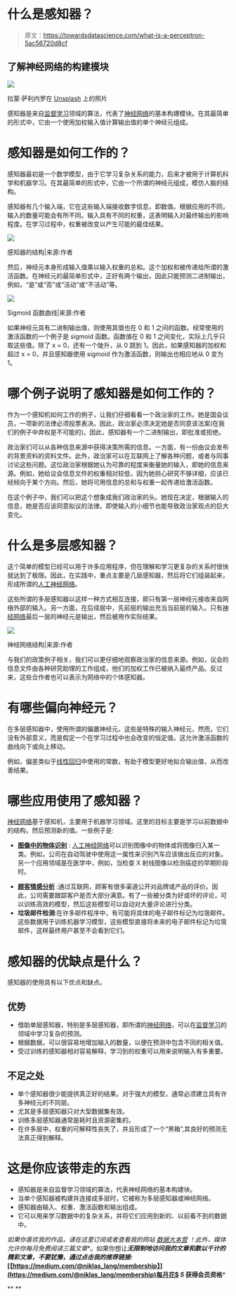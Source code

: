 # 什么是感知器？

> 原文：<https://towardsdatascience.com/what-is-a-perceptron-5ac56720d8cf>

## 了解神经网络的构建模块

![](img/501bfaaee8ae9ab7de96cd2b4ea8b451.png)

拉蒙·萨利内罗在 [Unsplash](https://unsplash.com?utm_source=medium&utm_medium=referral) 上的照片

感知器是来自[监督学习](https://databasecamp.de/en/ml/supervised-learning-models)领域的算法，代表了[神经网络](https://databasecamp.de/en/ml/artificial-neural-networks)的基本构建模块。在其最简单的形式中，它由一个使用加权输入值计算输出值的单个神经元组成。

[](https://medium.com/nerd-for-tech/basics-of-ai-supervised-learning-8505219f07cf)  

# 感知器是如何工作的？

感知器最初是一个数学模型，由于它学习复杂关系的能力，后来才被用于计算机科学和机器学习。在其最简单的形式中，它由一个所谓的神经元组成，模仿人脑的结构。

感知器有几个输入端，它在这些输入端接收数字信息，即数值。根据应用的不同，输入的数量可能会有所不同。输入具有不同的权重，这表明输入对最终输出的影响程度。在学习过程中，权重被改变以产生可能的最佳结果。

![](img/48f642e589c2778e55babd344be4ef61.png)

感知器的结构|来源:作者

然后，神经元本身形成输入值乘以输入权重的总和。这个加权和被传递给所谓的激活函数。在神经元的最简单形式中，正好有两个输出，因此只能预测二进制输出，例如，“是”或“否”或“活动”或“不活动”等。

![](img/bdd068c2464d700e10d4c49443c7992a.png)

Sigmoid 函数曲线|来源:作者

如果神经元具有二进制输出值，则使用其值也在 0 和 1 之间的函数。经常使用的激活函数的一个例子是 sigmoid 函数。函数值在 0 和 1 之间变化，实际上几乎只取这些值。除了 x = 0，还有一个陡升，从 0 跳到 1。因此，如果感知器的加权和超过 x = 0，并且感知器使用 sigmoid 作为激活函数，则输出也相应地从 0 变为 1。

# 哪个例子说明了感知器是如何工作的？

作为一个感知机如何工作的例子，让我们仔细看看一个政治家的工作。她是国会议员，一项新的法律必须投票表决。因此，政治家必须决定她是否同意该法案(在我们的例子中弃权是不可能的)。因此，感知器有一个二进制输出，即批准或拒绝。

政治家们可以从各种信息来源中获得决策所需的信息。一方面，有一份由议会发布的背景资料的资料文件。此外，政治家可以在互联网上了解各种问题，或者与同事讨论这些问题。这位政治家根据她认为可靠的程度来衡量她的输入，即她的信息来源。例如，她给议会信息文件的权重相对较低，因为她担心研究不够详细，应该已经倾向于某个方向。然后，她将可用信息的总和与权重一起传递给激活函数。

在这个例子中，我们可以把这个想象成我们政治家的头。她现在决定，根据输入的信息，她是否应该同意拟议的法律。即使输入的小细节也能导致政治家观点的巨大变化。

# 什么是多层感知器？

这个简单的模型已经可以用于许多应用程序，但在理解和学习更复杂的关系时很快就达到了极限。因此，在实践中，重点主要是几层感知器，然后将它们组装起来，形成所谓的[人工神经网络](https://databasecamp.de/en/ml/artificial-neural-networks)。

[](https://medium.com/illumination/intuitive-guide-to-artificial-neural-networks-5a2925ea3fa2)  

这些所谓的多层感知器以这样一种方式相互连接，即只有第一层神经元接收来自网络外部的输入。另一方面，在后续层中，先前层的输出充当当前层的输入。只有[神经网络](https://databasecamp.de/en/ml/artificial-neural-networks)最后一层的神经元是输出，然后被用作实际结果。

![](img/b5bba9e223ca981501350ff31be78888.png)

神经网络结构|来源:作者

与我们的政策例子相关，我们可以更仔细地观察政治家的信息来源。例如，议会的信息文件由各种研究助理的工作组成，他们的加权工作已被纳入最终产品。反过来，这些合作者也可以表示为网络中的个体感知器。

# 有哪些偏向神经元？

在多层感知器中，使用所谓的偏置神经元。这些是特殊的输入神经元，然而，它们没有外部意义，而是假定一个在学习过程中也会改变的恒定值。这允许激活函数的曲线向下或向上移动。

例如，偏差类似于[线性回归](https://databasecamp.de/en/ml/linear-regression-basics)中使用的常数，有助于模型更好地拟合输出值，从而改善结果。

# 哪些应用使用了感知器？

[神经网络](https://databasecamp.de/en/ml/artificial-neural-networks)基于感知机，主要用于机器学习领域。这里的目标主要是学习以前数据中的结构，然后预测新的值。一些例子是:

*   [**图像中的物体识别**](https://databasecamp.de/en/use-case/cnn-in-tensorflow) : [人工神经网络](https://databasecamp.de/en/ml/artificial-neural-networks)可以识别图像中的物体或将图像归入某一类。例如，公司在自动驾驶中使用这一属性来识别汽车应该做出反应的对象。另一个应用领域是在医学中，例如，当检查 X 射线图像以检测癌症的早期阶段时。

[](/using-convolutional-neural-network-for-image-classification-5997bfd0ede4)  

*   [**顾客情感分析**](https://databasecamp.de/en/use-case/bert-sentiment-analysis) :通过互联网，顾客有很多渠道公开对品牌或产品的评价。因此，公司需要跟踪客户是否大部分满意。有了一些被分类为好或坏的评论，可以训练高效的模型，然后这些模型可以自动对大量评论进行分类。
*   **垃圾邮件检测**:在许多邮件程序中，有可能将具体的电子邮件标记为垃圾邮件。这些数据用于训练机器学习模型，这些模型直接将未来的电子邮件标记为垃圾邮件，这样最终用户甚至不会看到它们。

# 感知器的优缺点是什么？

感知器的使用具有以下优点和缺点。

## 优势

*   借助单层感知器，特别是多层感知器，即所谓的[神经网络](https://databasecamp.de/en/ml/artificial-neural-networks)，可以在[监督学习](https://databasecamp.de/en/ml/supervised-learning-models)的领域中学习复杂的预测。
*   根据数据，可以很容易地增加输入的数量，以便在预测中包含不同的相关值。
*   受过训练的感知器相对容易解释，学习到的权重可以用来说明输入有多重要。

## 不足之处

*   单个感知器很少能提供真正好的结果。对于强大的模型，通常必须建立具有许多神经元的不同层。
*   尤其是多层感知器只对大型数据集有效。
*   训练多层感知器通常是耗时且资源密集的。
*   在许多层中，权重的可解释性丧失了，并且形成了一个“黑箱”,其良好的预测无法真正得到解释。

# 这是你应该带走的东西

*   感知器是来自监督学习领域的算法，代表神经网络的基本构建块。
*   当单个感知器被构建并连接成多层时，它被称为多层感知器或神经网络。
*   感知器由输入、权重、激活函数和输出组成。
*   它可以用来学习数据中的复杂关系，并将它们应用到新的、以前看不到的数据中。

*如果你喜欢我的作品，请在这里订阅*[](https://medium.com/subscribe/@niklas_lang)**或者查看我的网站* [*数据大本营*](http://www.databasecamp.de/en/homepage) *！此外，媒体允许你每月免费阅读三篇文章***。如果你想让***无限制地访问我的文章和数以千计的精彩文章，不要犹豫，通过点击我的推荐链接:*[【https://medium.com/@niklas_lang/membership】](https://medium.com/@niklas_lang/membership)每月花$ ***5*** 获得会员资格***

**[](/introducing-nosql-databases-with-mongodb-d46c976da5bf)  [](https://medium.com/codex/understanding-the-backpropagation-algorithm-7a2e3cb4a69c)  [](/beginners-guide-to-gradient-descent-47f8d0f4ce3b) **